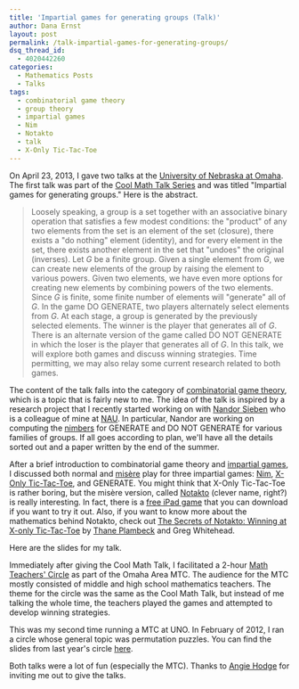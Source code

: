 ```yaml
---
title: 'Impartial games for generating groups (Talk)'
author: Dana Ernst
layout: post
permalink: /talk-impartial-games-for-generating-groups/
dsq_thread_id:
  - 4020442260
categories:
  - Mathematics Posts
  - Talks
tags:
  - combinatorial game theory
  - group theory
  - impartial games
  - Nim
  - Notakto
  - talk
  - X-Only Tic-Tac-Toe
---
```

On April 23, 2013, I gave two talks at the [University of Nebraska at Omaha][1]. The first talk was part of the [Cool Math Talk Series][2] and was titled "Impartial games for generating groups." Here is the abstract.

> Loosely speaking, a group is a set together with an associative binary operation that satisfies a few modest conditions: the "product" of any two elements from the set is an element of the set (closure), there exists a "do nothing" element (identity), and for every element in the set, there exists another element in the set that "undoes" the original (inverses). Let $G$ be a finite group. Given a single element from $G$, we can create new elements of the group by raising the element to various powers. Given two elements, we have even more options for creating new elements by combining powers of the two elements. Since $G$ is finite, some finite number of elements will "generate" all of $G$. In the game DO GENERATE, two players alternately select elements from $G$. At each stage, a group is generated by the previously selected elements. The winner is the player that generates all of $G$. There is an alternate version of the game called DO NOT GENERATE in which the loser is the player that generates all of $G$. In this talk, we will explore both games and discuss winning strategies. Time permitting, we may also relay some current research related to both games.

The content of the talk falls into the category of [combinatorial game theory][3], which is a topic that is fairly new to me. The idea of the talk is inspired by a research project that I recently started working on with [Nandor Sieben][4] who is a colleague of mine at [NAU][5]. In particular, Nandor are working on computing the [nimbers][6] for GENERATE and DO NOT GENERATE for various families of groups. If all goes according to plan, we'll have all the details sorted out and a paper written by the end of the summer.

After a brief introduction to combinatorial game theory and [impartial games][7], I discussed both normal and [misère][8] play for three impartial games: [Nim][9], [X-Only Tic-Tac-Toe][10], and GENERATE. You might think that X-Only Tic-Tac-Toe is rather boring, but the misère version, called [Notakto][11] (clever name, right?) is really interesting. In fact, there is a [free iPad game][11] that you can download if you want to try it out. Also, if you want to know more about the mathematics behind Notakto, check out [The Secrets of Notakto: Winning at X-only Tic-Tac-Toe][10] by [Thane Plambeck][12] and Greg Whitehead.

Here are the slides for my talk.

<div>
</div>

Immediately after giving the Cool Math Talk, I facilitated a 2-hour [Math Teachers' Circle][13] as part of the Omaha Area MTC. The audience for the MTC mostly consisted of middle and high school mathematics teachers. The theme for the circle was the same as the Cool Math Talk, but instead of me talking the whole time, the teachers played the games and attempted to develop winning strategies.

This was my second time running a MTC at UNO. In February of 2012, I ran a circle whose general topic was permutation puzzles. You can find the slides from last year's circle [here][14].

Both talks were a lot of fun (especially the MTC). Thanks to [Angie Hodge][15] for inviting me out to give the talks.

 [1]: http://www.unomaha.edu/math/
 [2]: http://www.unomaha.edu/math/activities/coolmath.php
 [3]: http://en.wikipedia.org/wiki/Combinatorial_game_theory
 [4]: http://jan.ucc.nau.edu/~ns46/
 [5]: http://nau.edu
 [6]: http://en.wikipedia.org/wiki/Nimber
 [7]: http://en.wikipedia.org/wiki/Impartial_game
 [8]: http://en.wikipedia.org/wiki/Misère
 [9]: http://en.wikipedia.org/wiki/Nim
 [10]: http://arxiv.org/abs/1301.1672
 [11]: http://notakto.com
 [12]: http://thaneplambeck.typepad.com
 [13]: http://mathteacherscircle.org
 [14]: https://speakerdeck.com/dcernst/permutation-puzzles
 [15]: http://www.unomaha.edu/math/people/hodge/
